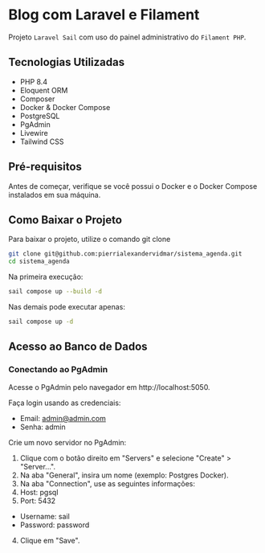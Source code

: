 # Blog com Laravel e Filament

Projeto `Laravel Sail` com uso do painel administrativo do `Filament PHP`.

## Tecnologias Utilizadas

- PHP 8.4
- Eloquent ORM
- Composer
- Docker & Docker Compose
- PostgreSQL
- PgAdmin
- Livewire
- Tailwind CSS

## Pré-requisitos

Antes de começar, verifique se você possui o Docker e o Docker Compose instalados em sua máquina.

## Como Baixar o Projeto

Para baixar o projeto, utilize o comando git clone

```bash
git clone git@github.com:pierrialexandervidmar/sistema_agenda.git
cd sistema_agenda
```

Na primeira execução:

```bash
sail compose up --build -d
```

Nas demais pode executar apenas:

```bash
sail compose up -d
```

## Acesso ao Banco de Dados

### Conectando ao PgAdmin

Acesse o PgAdmin pelo navegador em http://localhost:5050.

Faça login usando as credenciais:

- Email: admin@admin.com
- Senha: admin


Crie um novo servidor no PgAdmin:

1. Clique com o botão direito em "Servers" e selecione "Create" > "Server...".
2. Na aba "General", insira um nome (exemplo: Postgres Docker).
3. Na aba "Connection", use as seguintes informações:
4. Host: pgsql
5. Port: 5432
- Username: sail
- Password: password
4. Clique em "Save".

